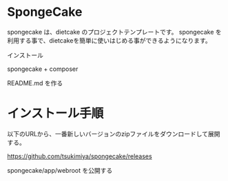 # SpongeCake

spongecake は、dietcake のプロジェクトテンプレートです。 spongecake を利用する事で、dietcakeを簡単に使いはじめる事ができるようになります。

インストール

spongecake + composer

README.md を作る

# インストール手順

以下のURLから、一番新しいバージョンのzipファイルをダウンロードして展開する。

https://github.com/tsukimiya/spongecake/releases

spongecake/app/webroot を公開する



